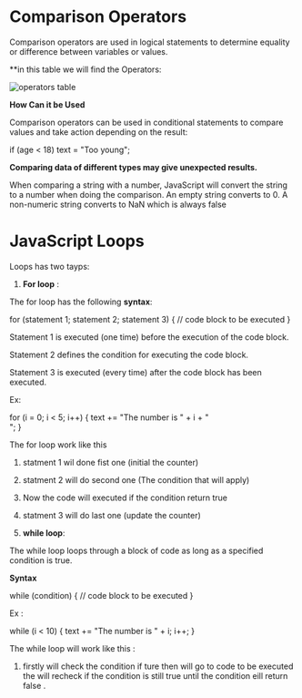 # Comparison Operators

Comparison operators are used in logical statements to determine equality or difference between variables or values.

**in this table we will find the Operators:

![operators table](https://upload-images.jianshu.io/upload_images/2204783-0fd37794d93859bb.JPG)

**How Can it be Used**

Comparison operators can be used in conditional statements to compare values and take action depending on the result:

if (age < 18) text = "Too young";

**Comparing data of different types may give unexpected results.**

When comparing a string with a number, JavaScript will convert the string to a number when doing the comparison. An empty string converts to 0. A non-numeric string converts to NaN which is always false


# JavaScript Loops

Loops has two tayps:
1. **For loop** :

The for loop has the following **syntax**:

for (statement 1; statement 2; statement 3) {
  // code block to be executed
}

Statement 1 is executed (one time) before the execution of the code block.

Statement 2 defines the condition for executing the code block.

Statement 3 is executed (every time) after the code block has been executed.

Ex:

for (i = 0; i < 5; i++) 
{
  text += "The number is " + i + "<br>";
}

The for loop work like this 

1. statment 1 wil done fist one (initial the counter)

2. statment 2 will do second one (The condition that will apply)

3. Now the code will executed if the condition return true 

4. statment 3 will do last one (update the counter)



2. **while loop**:

The while loop loops through a block of code as long as a specified condition is true.

**Syntax**

while (condition) {
  // code block to be executed
}

Ex : 

while (i < 10) {
  text += "The number is " + i;
  i++;
}

The while loop will work like this :

1. firstly will check the condition if ture then will go to code to be executed the will recheck if the 
condition is still true until the condition eill return false .



